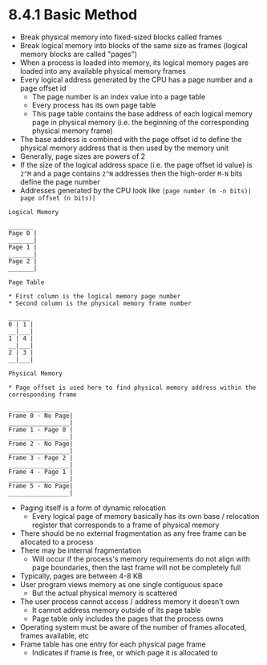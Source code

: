 # 8.4.1 Basic Method

* Break physical memory into fixed-sized blocks called frames
* Break logical memory into blocks of the same size as frames (logical memory blocks are called "pages")
* When a process is loaded into memory, its logical memory pages are loaded into any available physical memory frames
* Every logical address generated by the CPU has a page number and a page offset id
  * The page number is an index value into a page table
  * Every process has its own page table
  * This page table contains the base address of each logical memory page in physical memory (i.e. the beginning of the corresponding physical memory frame)
 * The base address is combined with the page offset id to define the physical memory address that is then used by the memory unit
* Generally, page sizes are powers of 2
 * If the size of the logical address space (i.e. the page offset id value) is `2^M` and a page contains `2^N` addresses then the high-order `M-N` bits define the page number
* Addresses generated by the CPU look like `|page number (m -n bits)| page offset (n bits)|` 

```
Logical Memory

_______
Page 0 |
_______|
Page 1 |
_______|
Page 2 |
_______|

Page Table

* First column is the logical memory page number
* Second column is the physical memory frame number

______
0 | 1 |
__|___|
1 | 4 |
__|___|
2 | 3 |
__|___|

Physical Memory

* Page offset is used here to find physical memory address within the corresponding frame

_________________
Frame 0 - No Page|
_________________|
Frame 1 - Page 0 |
_________________|
Frame 2 - No Page|
_________________|
Frame 3 - Page 2 |
_________________|
Frame 4 - Page 1 |
_________________|
Frame 5 - No Page|
_________________|
```

* Paging itself is a form of dynamic relocation
  * Every logical page of memory basically has its own base / relocation register that corresponds to a frame of physical memory
* There should be no external fragmentation as any free frame can be allocated to a process
* There may be internal fragmentation
  * Will occur if the process's memory requirements do not align with page boundaries, then the last frame will not be completely full
* Typically, pages are between 4-8 KB
* User program views memory as one single contiguous space
  * But the actual physical memory is scattered
* The user process cannot access / address memory it doesn't own
  * It cannot address memory outside of its page table
  * Page table only includes the pages that the process owns
* Operating system must be aware of the number of frames allocated, frames available, etc
* Frame table has one entry for each physical page frame
  * Indicates if frame is free, or which page it is allocated to

